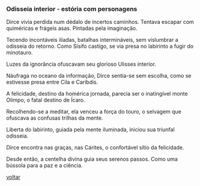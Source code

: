 ### Odisseia interior - estória com personagens

Dirce vivia perdida num dédalo de incertos caminhos. Tentava escapar com quiméricas e frágeis asas. Pintadas pela imaginação.

Tecendo incontáveis ilíadas, batalhas intermináveis, sem vislumbrar a odisseia do retorno. Como Sísifo castigo, se via presa no labirinto a fugir do minotauro.

Luzes da ignorância ofuscavam seu glorioso Ulisses interior.

Náufraga no oceano da informação, Dirce sentia-se sem escolha, como se estivesse presa entre Cila e Caríbdis.

A felicidade, destino da homérica jornada, parecia ser o inatingível monte Olimpo, o fatal destino de Ícaro.

Recolhendo-se a meditar, ela venceu a força do touro, o selvagem que ofuscava as confusas trilhas da mente.

Liberta do labirinto, guiada pela mente iluminada, iniciou sua triunfal odisseia.

Dirce encontra nas graças, nas Cárites, o confortável sítio da felicidade.

Desde então, a centelha divina guia seus serenos passos. Como uma bússola para a paz e a ciência.

[voltar](./)